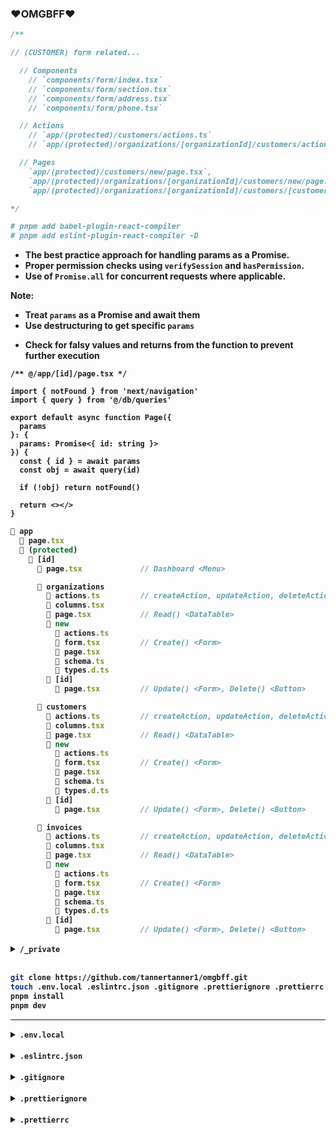 <h3><strong>❤️OMGBFF❤️<strong></h3>

```ts
/**

// (CUSTOMER) form related...

  // Components
    // `components/form/index.tsx`
    // `components/form/section.tsx`
    // `components/form/address.tsx`
    // `components/form/phone.tsx`

  // Actions
    // `app/(protected)/customers/actions.ts`
    // `app/(protected)/organizations/[organizationId]/customers/actions.ts`

  // Pages
    `app/(protected)/customers/new/page.tsx`,
    `app/(protected)/organizations/[organizationId]/customers/new/page.tsx`,
    `app/(protected)/organizations/[organizationId]/customers/[customerId]/edit/page.tsx`

*/
```

```bash
# pnpm add babel-plugin-react-compiler
# pnpm add eslint-plugin-react-compiler -D
```

- The best practice approach for handling params as a Promise.
- Proper permission checks using `verifySession` and `hasPermission`.
- Use of `Promise.all` for concurrent requests where applicable.

<div>
  <strong>Note:</strong>
    <ul>
      <li>Treat <code>params</code> as a Promise and await them</li>
      <li>Use destructuring to get specific <code>params</code></li>
    </ul>
</div>

- Check for falsy values and returns from the function to prevent further
  execution

```tsx
/** @/app/[id]/page.tsx */

import { notFound } from 'next/navigation'
import { query } from '@/db/queries'

export default async function Page({
  params
}: {
  params: Promise<{ id: string }>
}) {
  const { id } = await params
  const obj = await query(id)

  if (!obj) return notFound()

  return <></>
}
```

```ts
📁 app
  📜 page.tsx
  📁 (protected)
    📁 [id]
      📜 page.tsx             // Dashboard <Menu>

      📁 organizations
        📜 actions.ts         // createAction, updateAction, deleteAction
        📜 columns.tsx
        📜 page.tsx           // Read() <DataTable>
        📁 new
          📜 actions.ts
          📜 form.tsx         // Create() <Form>
          📜 page.tsx
          📜 schema.ts
          📜 types.d.ts
        📁 [id]
          📜 page.tsx         // Update() <Form>, Delete() <Button>

      📁 customers
        📜 actions.ts         // createAction, updateAction, deleteAction
        📜 columns.tsx
        📜 page.tsx           // Read() <DataTable>
        📁 new
          📜 actions.ts
          📜 form.tsx         // Create() <Form>
          📜 page.tsx
          📜 schema.ts
          📜 types.d.ts
        📁 [id]
          📜 page.tsx         // Update() <Form>, Delete() <Button>

      📁 invoices
        📜 actions.ts         // createAction, updateAction, deleteAction
        📜 columns.tsx
        📜 page.tsx           // Read() <DataTable>
        📁 new
          📜 actions.ts
          📜 form.tsx         // Create() <Form>
          📜 page.tsx
          📜 schema.ts
          📜 types.d.ts
        📁 [id]
          📜 page.tsx         // Update() <Form>, Delete() <Button>
```

<div>
  <details>
    <summary><code>/_private</code></summary>

```ts
#fail

/**
📁 app
  📜 page.tsx
  📁 (protected)
    📁 organizations
      📜 actions.ts
      📜 page.tsx     // Create() <Form>, Read() <Table>
      📁 [id]
        📜 page.tsx   // Update() <Form>, Delete() <Button>
    📁 customers
      📜 actions.ts
      📜 page.tsx     // Create() <Form>, Read() <Table>
      📁 [id]
        📜 page.tsx   // Update() <Form>, Delete() <Button>
    📁 invoices
      📜 actions.ts
      📜 page.tsx     // Create() <Form>, Read() <Table>
      📁 [id]
        📜 page.tsx   // Update() <Form>, Delete() <Button>
*/

/**
/[userId]
  ├── actions.ts
  ├── page.tsx
  └── /organizations
      ├── actions.ts
      ├── page.tsx            // Create() <Form>, Read() <Table>
      └── /[organizationId]
          └── page.tsx        // Update() <Form>, Delete() <Button>
  └── /customers
      ├── actions.ts
      ├── page.tsx            // Create() <Form>, Read() <Table>
      └── /[customerId]
          └── page.tsx        // Update() <Form>, Delete() <Button>
  └── /invoices
      ├── actions.ts
      ├── page.tsx            // Create() <Form>, Read() <Table>
      └── /[invoiceId]
          └── page.tsx        // Update() <Form>, Delete() <Button>
*/

/**
/[userId]
  ├── page.tsx // organizations <Table>
  ├── actions.ts // organization CRUD Actions
  └── [organizationId]
      ├── page.tsx // organizations customers <Table> & invoices <Table>
      ├── actions.ts // customer & invoice CRUD Actions
      └── [customerId]
          └── page.tsx // customer form
      └── [invoiceId]
          └── page.tsx // invoice form
*/
```

  </details>
</div>
<br />

```bash
git clone https://github.com/tannertanner1/omgbff.git
touch .env.local .eslintrc.json .gitignore .prettierignore .prettierrc
pnpm install
pnpm dev
```

---

<div>
  <details>
    <summary><code>.env.local</code></summary>

```bash
AUTH_SECRET=""        # https://authjs.dev/reference/nextjs
AUTH_DRIZZLE_URL=""   # https://neon.tech/docs/guides/nextjs
# AUTH_GITHUB_ID=""
# AUTH_GITHUB_SECRET=""
AUTH_RESEND_KEY=""    # https://resend.com/nextjs
AUTH_RESEND_EMAIL=""  # https://improvmx.com/guides/send-emails-using-gmail
```

  </details>
</div>
<br />

<div>
  <details>
    <summary><code>.eslintrc.json</code></summary>

```json
{
  "extends": [
    "next/core-web-vitals",
    "next/typescript",
    "plugin:@typescript-eslint/recommended",
    "prettier"
  ],
  "parser": "@typescript-eslint/parser",
  "plugins": ["@typescript-eslint", "eslint-plugin-react-compiler"],
  "rules": {
    "react-compiler/react-compiler": "error",
    "@typescript-eslint/no-empty-object-type": "off",
    "@typescript-eslint/no-unused-vars": "off",
    "@typescript-eslint/no-unused-expressions": "off",
    "@typescript-eslint/no-explicit-any": "off",
    "@typescript-eslint/no-require-imports": "off",
    "prefer-const": "off",
    "@next/next/no-img-element": "off",
    "react/jsx-key": "warn",
    "@next/next/no-async-client-component": "warn",
    "react-hooks/rules-of-hooks": "error"
  }
}
```

  </details>
</div>
<br />

<div>
  <details>
    <summary><code>.gitignore</code></summary>

```bash
# See https://help.github.com/articles/ignoring-files/ for more about ignoring files.

# dependencies
/node_modules
/.pnp
.pnp.*
.yarn/*
!.yarn/patches
!.yarn/plugins
!.yarn/releases
!.yarn/versions

# testing
/coverage

# next.js
/.next/
/out/

# production
/build

# misc
.DS_Store
*.pem

# debug
npm-debug.log*
yarn-debug.log*
yarn-error.log*

# env files (can opt-in for committing if needed)
.env*

# vercel
.vercel

# typescript
*.tsbuildinfo
next-env.d.ts

/.history/
.history/*
.history
_private
```

  </details>
</div>
<br />

<div>
  <details>
    <summary><code>.prettierignore</code></summary>

```bash
node_modules/
.next/
out/
public/
*.config.js
*.config.mjs

/.history/
.history/*
.history
_**private**
```

  </details>
</div>
<br />

<div>
  <details>
    <summary><code>.prettierrc</code></summary>

```bash
{
  "arrowParens": "avoid",
  "singleQuote": true,
  "jsxSingleQuote": true,
  "tabWidth": 2,
  "trailingComma": "none",
  "semi": false,
  "proseWrap": "always",
  "printWidth": 80,
  "plugins": ["prettier-plugin-tailwindcss"]
}
```

  </details>
</div>
<br />
